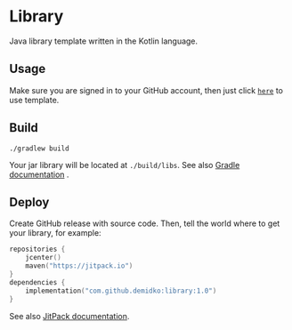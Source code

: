 # Library

Java library template written in the Kotlin language.

## Usage

Make sure you are signed in to your GitHub account, then just
click [`here`](https://github.com/demidko/library/generate) to use template.

## Build

```shell
./gradlew build
```

Your jar library will be located at `./build/libs`. See
also [Gradle documentation](https://docs.gradle.org/current/samples/sample_building_java_libraries.html)
.

## Deploy

Create GitHub release with source code. Then, tell the world where to get your library, for example:

```kotlin
repositories {
    jcenter()
    maven("https://jitpack.io")
}
dependencies {
    implementation("com.github.demidko:library:1.0")
}
```

See also [JitPack documentation](https://jitpack.io/docs/#publishing-on-jitpack).





